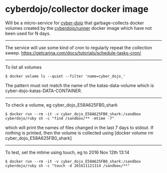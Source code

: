 
# cyberdojo/collector docker image

Will be a micro-service for [cyber-dojo](http://cyber-dojo.org)
that garbage-collects docker volumes created by the
[cyberdojo/runner](https://github.com/cyber-dojo/runner) docker image
which have not been used for N days.

- - - -

The service will use some kind of cron to regularly repeat the collection sweep.
https://getcarina.com/docs/tutorials/schedule-tasks-cron/

- - - -

To list all volumes
```
$ docker volume ls --quiet --filter 'name=cyber_dojo_'
```
The pattern must not match the name of the katas-data-volume which is cyber-dojo-katas-DATA-CONTAINER.

- - - -

To check a volume, eg cyber_dojo_E58A625FB0_shark
```
$ docker run --rm -it -v cyber_dojo_E58A625FB0_shark:/sandbox cyberdojo/ruby sh -c "find /sandbox/** -mtime -7"
```
which will print the names of files changed in the last 7 days to stdout.
If nothing is printed, then the volume is collected using [docker volume rm cyber_dojo_E58A625FB0_shark]

- - - -

To test, set the mtime using touch, eg to 2016 Nov 12th 13:14
```
$ docker run --rm -it -v cyber_dojo_E58A625FB0_shark:/sandbox cyberdojo/ruby sh -c "touch -d 201611121314 /sandbox/**"
```